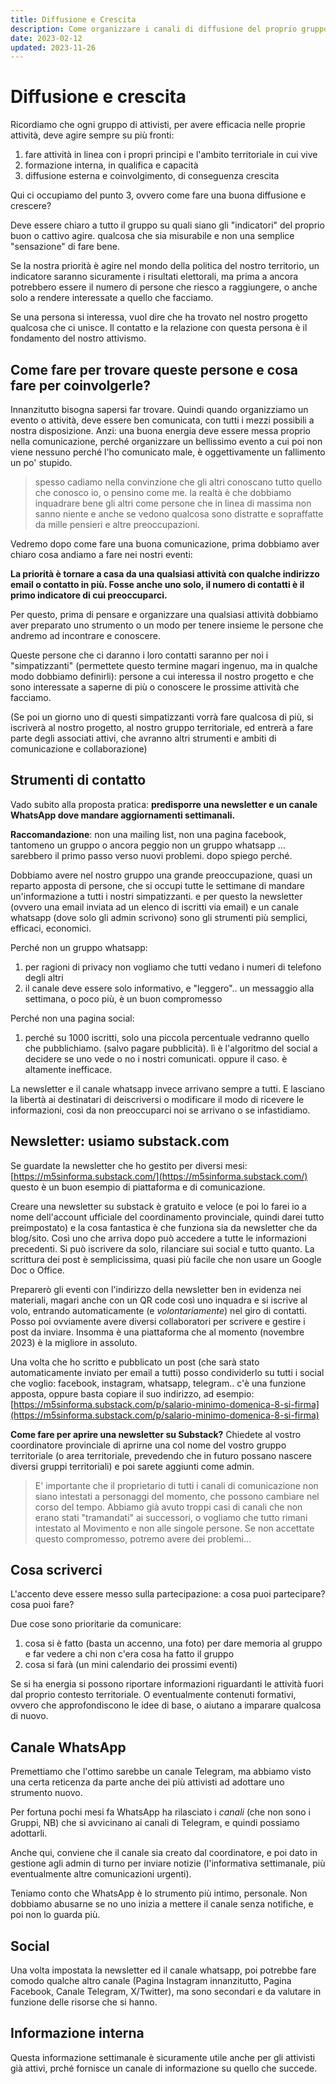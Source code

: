 ```yaml
---
title: Diffusione e Crescita
description: Come organizzare i canali di diffusione del proprio gruppo di attivisti con informazione regolare per crescere.
date: 2023-02-12
updated: 2023-11-26
---
```

# Diffusione e crescita

Ricordiamo che ogni gruppo di attivisti, per avere efficacia nelle proprie attività, deve agire sempre su più fronti:

1. fare attività in linea con i propri principi e l'ambito territoriale in cui vive
2. formazione interna, in qualifica e capacità
3. diffusione esterna e coinvolgimento, di conseguenza crescita

Qui ci occupiamo del punto 3, ovvero come fare una buona diffusione e crescere?

Deve essere chiaro a tutto il gruppo su quali siano gli "indicatori" del proprio buon o cattivo agire. qualcosa che sia misurabile e non una semplice "sensazione" di fare bene.

Se la nostra priorità è agire nel mondo della politica del nostro territorio, un indicatore saranno sicuramente i risultati elettorali, ma prima a ancora potrebbero essere il numero di persone che riesco a raggiungere, o anche solo a rendere interessate a quello che facciamo.

Se una persona si interessa, vuol dire che ha trovato nel nostro progetto qualcosa che ci unisce. Il contatto e la relazione con questa persona è il fondamento del nostro attivismo.

## Come fare per trovare queste persone e cosa fare per coinvolgerle?

Innanzitutto bisogna sapersi far trovare. Quindi quando organizziamo un evento o attività, deve essere ben comunicata, con tutti i mezzi possibili a nostra disposizione.
Anzi: una buona energia deve essere messa proprio nella comunicazione, perché organizzare un bellissimo evento a cui poi non viene nessuno perché l'ho comunicato male, è oggettivamente un fallimento un po' stupido.

> spesso cadiamo nella convinzione che gli altri conoscano tutto quello che conosco io, o pensino come me. la realtà è che dobbiamo inquadrare bene gli altri come persone che in linea di massima non sanno niente e anche se vedono qualcosa sono distratte e sopraffatte da mille pensieri e altre preoccupazioni.

Vedremo dopo come fare una buona comunicazione, prima dobbiamo aver chiaro cosa andiamo a fare nei nostri eventi:

**La priorità è tornare a casa da una qualsiasi attività con qualche indirizzo email o contatto in più. Fosse anche uno solo, il numero di contatti è il primo indicatore di cui preoccuparci.**

Per questo, prima di pensare e organizzare una qualsiasi attività dobbiamo aver preparato uno strumento o un modo per tenere insieme le persone che andremo ad incontrare e conoscere.

Queste persone che ci daranno i loro contatti saranno per noi i "simpatizzanti" (permettete questo termine magari ingenuo, ma in qualche modo dobbiamo definirli): 
persone a cui interessa il nostro progetto e che sono interessate a saperne di più o conoscere le prossime attività che facciamo.

(Se poi un giorno uno di questi simpatizzanti vorrà fare qualcosa di più, si iscriverà al nostro progetto, al nostro gruppo territoriale, ed entrerà a fare parte degli associati attivi, che avranno altri strumenti e ambiti di comunicazione e collaborazione)

## Strumenti di contatto
Vado subito alla proposta pratica: **predisporre una newsletter e un canale WhatsApp dove mandare aggiornamenti settimanali.**

**Raccomandazione**: non una mailing list, non una pagina facebook, tantomeno un gruppo o ancora peggio non un gruppo whatsapp ... sarebbero il primo passo verso nuovi problemi. dopo spiego perché.

Dobbiamo avere nel nostro gruppo una grande preoccupazione, quasi un reparto apposta di persone, che si occupi tutte le settimane di mandare un'informazione a tutti i nostri simpatizzanti. e per questo la newsletter (ovvero una email inviata ad un elenco di iscritti via email) e un canale whatsapp (dove solo gli admin scrivono) sono gli strumenti più semplici, efficaci, economici.

Perché non un gruppo whatsapp: 

1. per ragioni di privacy non vogliamo che tutti vedano i numeri di telefono degli altri
2. il canale deve essere solo informativo, e "leggero".. un messaggio alla settimana, o poco più, è un buon compromesso

Perché non una pagina social:

1. perché su 1000 iscritti, solo una piccola percentuale vedranno quello che pubblichiamo. (salvo pagare pubblicità). lì è l'algoritmo del social a decidere se uno vede o no i nostri comunicati. oppure il caso. è altamente inefficace.

La newsletter e il canale whatsapp invece arrivano sempre a tutti.
E lasciano la libertà ai destinatari di deiscriversi o modificare il modo di ricevere le informazioni, così da non preoccuparci noi se arrivano o se infastidiamo.

## Newsletter: usiamo substack.com

Se guardate la newsletter che ho gestito per diversi mesi: [https://m5sinforma.substack.com/](https://m5sinforma.substack.com/)
questo è un buon esempio di piattaforma e di comunicazione.

Creare una newsletter su substack è gratuito e veloce (e poi lo farei io a nome dell'account ufficiale del coordinamento provinciale, quindi darei tutto preimpostato) e la cosa fantastica è che funziona sia da newsletter che da blog/sito. Così uno che arriva dopo può accedere a tutte le informazioni precedenti.
Si può iscrivere da solo, rilanciare sui social e tutto quanto.
La scrittura dei post è semplicissima, quasi più facile che non usare un Google Doc o Office.

Preparerò gli eventi con l'indirizzo della newsletter ben in evidenza nei materiali, magari anche con un QR code così uno inquadra e si iscrive al volo, entrando automaticamente (e _volontariamente_) nel giro di contatti.
Posso poi ovviamente avere diversi collaboratori per scrivere e gestire i post da inviare. Insomma è una piattaforma che al momento (novembre 2023) è la migliore in assoluto.

Una volta che ho scritto e pubblicato un post (che sarà stato automaticamente inviato per email a tutti) posso condividerlo su tutti i social che voglio: facebook, instagram, whatsapp, telegram.. c'è una funzione apposta, oppure basta copiare il suo indirizzo, ad esempio: [https://m5sinforma.substack.com/p/salario-minimo-domenica-8-si-firma](https://m5sinforma.substack.com/p/salario-minimo-domenica-8-si-firma)

**Come fare per aprire una newsletter su Substack?**
Chiedete al vostro coordinatore provinciale di aprirne una col nome del vostro gruppo territoriale (o area territoriale, prevedendo che in futuro possano nascere diversi gruppi territoriali) e poi sarete aggiunti come admin.

> E' importante che il proprietario di tutti i canali di comunicazione non siano intestati a personaggi del momento, che possono cambiare nel corso del tempo. Abbiamo già avuto troppi casi di canali che non erano stati "tramandati" ai successori, o vogliamo che tutto rimani intestato al Movimento e non alle singole persone.
> Se non accettate questo compromesso, potremo avere dei problemi...

## Cosa scriverci
L'accento deve essere messo sulla partecipazione: a cosa puoi partecipare? cosa puoi fare?

Due cose sono prioritarie da comunicare:

1. cosa si è fatto (basta un accenno, una foto) per dare memoria al gruppo e far vedere a chi non c'era cosa ha fatto il gruppo
2. cosa si farà (un mini calendario dei prossimi eventi)

Se si ha energia si possono riportare informazioni riguardanti le attività fuori dal proprio contesto territoriale.
O eventualmente contenuti formativi, ovvero che approfondiscono le idee di base, o aiutano a imparare qualcosa di nuovo.

## Canale WhatsApp
Premettiamo che l'ottimo sarebbe un canale Telegram, ma abbiamo visto una certa reticenza da parte anche dei più attivisti ad adottare uno strumento nuovo.

Per fortuna pochi mesi fa WhatsApp ha rilasciato i *canali* (che non sono i Gruppi, NB) che si avvicinano ai canali di Telegram, e quindi possiamo adottarli.

Anche qui, conviene che il canale sia creato dal coordinatore, e poi dato in gestione agli admin di turno per inviare notizie (l'informativa settimanale, più eventualmente altre comunicazioni urgenti).

Teniamo conto che WhatsApp è lo strumento più intimo, personale. Non dobbiamo abusarne se no uno inizia a mettere il canale senza notifiche, e poi non lo guarda più.

## Social
Una volta impostata la newsletter ed il canale whatsapp, poi potrebbe fare comodo qualche altro canale (Pagina Instagram innanzitutto, Pagina Facebook, Canale Telegram, X/Twitter), ma sono secondari e da valutare in funzione delle risorse che si hanno.

## Informazione interna
Questa informazione settimanale è sicuramente utile anche per gli attivisti già attivi, prché fornisce un canale di informazione su quello che succede.
